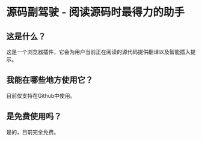 # 源码副驾驶 - 阅读源码时最得力的助手

## 这是什么？
这是一个浏览器插件，它会为用户当前正在阅读的源代码提供翻译以及智能插入提示。

## 我能在哪些地方使用它？
目前仅支持在Github中使用。

## 是免费使用吗？
是的，目前完全免费。
